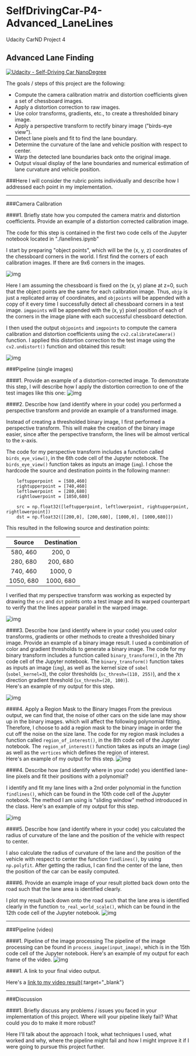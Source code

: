 # SelfDrivingCar-P4-Advanced_LaneLines
Udacity CarND Project 4
## Advanced Lane Finding
[![Udacity - Self-Driving Car NanoDegree](https://s3.amazonaws.com/udacity-sdc/github/shield-carnd.svg)](http://www.udacity.com/drive)

The goals / steps of this project are the following:

* Compute the camera calibration matrix and distortion coefficients given a set of chessboard images.
* Apply a distortion correction to raw images.
* Use color transforms, gradients, etc., to create a thresholded binary image.
* Apply a perspective transform to rectify binary image ("birds-eye view").
* Detect lane pixels and fit to find the lane boundary.
* Determine the curvature of the lane and vehicle position with respect to center.
* Warp the detected lane boundaries back onto the original image.
* Output visual display of the lane boundaries and numerical estimation of lane curvature and vehicle position.

###Here I will consider the rubric points individually and describe how I addressed each point in my implementation.  

---

###Camera Calibration

####1. Briefly state how you computed the camera matrix and distortion coefficients. Provide an example of a distortion corrected calibration image.

The code for this step is contained in the first two code cells of the Jupyter notebook located in "./lanelines.ipynb" 

I start by preparing "object points", which will be the (x, y, z) coordinates of the chessboard corners in the world. I first find the corners of each calibration images. If there are 9x6 corners in the images.

![img](imgs/1_camera_cal.PNG)

Here I am assuming the chessboard is fixed on the (x, y) plane at z=0, such that the object points are the same for each calibration image.  Thus, `objp` is just a replicated array of coordinates, and `objpoints` will be appended with a copy of it every time I successfully detect all chessboard corners in a test image.  `imgpoints` will be appended with the (x, y) pixel position of each of the corners in the image plane with each successful chessboard detection.  

I then used the output `objpoints` and `imgpoints` to compute the camera calibration and distortion coefficients using the `cv2.calibrateCamera()` function.  I applied this distortion correction to the test image using the `cv2.undistort()` function and obtained this result: 

![img](imgs/2_undist.PNG)

###Pipeline (single images)

####1. Provide an example of a distortion-corrected image.
To demonstrate this step, I will describe how I apply the distortion correction to one of the test images like this one:
![img](imgs/3_test_undist.PNG)

####2. Describe how (and identify where in your code) you performed a perspective transform and provide an example of a transformed image.

Instead of creating a thresholded binary image, I first performed a perspective transform. This will make the creation of the binary image easier, since after the perspective transform, the lines will be almost vertical to the x-axis. 

The code for my perspective transform includes a function called `birds_eye_view()`, in the 6th code cell of the Jupyter notebook.  The `birds_eye_view()` function takes as inputs an image (`img`).  I chose the hardcode the source and destination points in the following manner:

```
    leftupperpoint  = [580,460]
    rightupperpoint = [740,460] 
    leftlowerpoint  = [280,680]
    rightlowerpoint = [1050,680] 

    src = np.float32([leftupperpoint, leftlowerpoint, rightupperpoint, rightlowerpoint])
    dst = np.float32([[200,0], [200,680], [1000,0], [1000,680]])
```
This resulted in the following source and destination points:

| Source        | Destination   | 
|:-------------:|:-------------:| 
| 580, 460      | 200, 0        | 
| 280, 680      | 200, 680      |
| 740, 460      | 1000, 0       |
| 1050, 680     | 1000, 680     |

I verified that my perspective transform was working as expected by drawing the `src` and `dst` points onto a test image and its warped counterpart to verify that the lines appear parallel in the warped image.

![img](imgs/4_bird.PNG)



####3. Describe how (and identify where in your code) you used color transforms, gradients or other methods to create a thresholded binary image.  Provide an example of a binary image result.
I used a combination of color and gradient thresholds to generate a binary image.
The code for my binary transform includes a function called `binary_transform()`, in the 7th code cell of the Jupyter notebook.  The `binary_transform()` function takes as inputs an image (`img`), as well as the kernel size of `sobel` (`sobel_kernel=3`), the color thresholds (`sc_thresh=(110, 255)`), and the x direction gradient threshold (`sx_thresh=(20, 100)`).  
Here's an example of my output for this step.  

![img](imgs/5_binary.PNG)

####4. Apply a Region Mask to the Binary Images
From the previous output, we can find that, the noise of other cars on the side lane may show up in the binary images. which will affect the following polynomial fitting. Therefore, I choose to add a region mask to the binary image in order the cut off the noise on the size lane. 
The code for my region mask includes a function called `region_of_interest()`, in the 8th code cell of the Jupyter notebook.  The `region_of_interest()` function takes as inputs an image (`img`) as well as the `vertices` which defines the region of interest.  
Here's an example of my output for this step. 
![img](imgs/6_mask.PNG)

####4. Describe how (and identify where in your code) you identified lane-line pixels and fit their positions with a polynomial?

I identify and fit my lane lines with a 2nd order polynomial in the function `findlines()`, which can be found in the 10th code cell of the Jupyter notebook. The method I am using is "sliding window" method introduced in the class. Here's an example of my output for this step. 

![img](imgs/7_window.PNG)

####5. Describe how (and identify where in your code) you calculated the radius of curvature of the lane and the position of the vehicle with respect to center.

I also calculate the radius of curvature of the lane and the position of the vehicle with respect to center the function `findlines()`, by using `np.polyfit`. After getting the radius, I can find the center of the lane, then the position of the car can be easily computed.


####6. Provide an example image of your result plotted back down onto the road such that the lane area is identified clearly.

I plot my result back down onto the road such that the lane area is identified clearly in the function `to_real_world_scale()`, which can be found in the 12th code cell of the Jupyter notebook.
![img](imgs/8_lines.PNG)

---

###Pipeline (video)

####1. Pipeline of the image processing
The pipeline of the image processing can be found in `process_image(input_image)`, which is in the 15th code cell of the Jupyter notebook.
Here's an example of my output for each frame of the video. 
![img](imgs/9_final.PNG)

####1. A link to your final video output.  

Here's a [link to my video result](https://youtu.be/O91HjPI2B9M){:target="_blank"}

---

###Discussion

####1. Briefly discuss any problems / issues you faced in your implementation of this project.  Where will your pipeline likely fail?  What could you do to make it more robust?

Here I'll talk about the approach I took, what techniques I used, what worked and why, where the pipeline might fail and how I might improve it if I were going to pursue this project further.  

